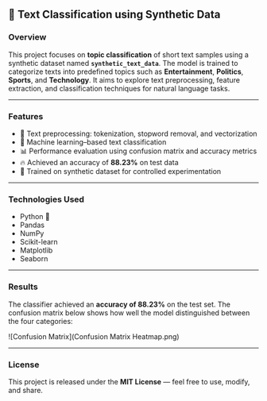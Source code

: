 ## 🧠 Text Classification using Synthetic Data

### **Overview**

This project focuses on **topic classification** of short text samples using a synthetic dataset named **`synthetic_text_data`**.
The model is trained to categorize texts into predefined topics such as **Entertainment**, **Politics**, **Sports**, and **Technology**.
It aims to explore text preprocessing, feature extraction, and classification techniques for natural language tasks.

---

### **Features**

* 🧹 Text preprocessing: tokenization, stopword removal, and vectorization
* 🤖 Machine learning–based text classification
* 📊 Performance evaluation using confusion matrix and accuracy metrics
* 🔥 Achieved an accuracy of **88.23%** on test data
* 🧠 Trained on synthetic dataset for controlled experimentation

---

### **Technologies Used**

* Python 🐍
* Pandas
* NumPy
* Scikit-learn
* Matplotlib
* Seaborn

---

### **Results**

The classifier achieved an **accuracy of 88.23%** on the test set.
The confusion matrix below shows how well the model distinguished between the four categories:

![Confusion Matrix](Confusion Matrix Heatmap.png)

---

### **License**

This project is released under the **MIT License** — feel free to use, modify, and share.
